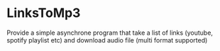 # LinksToMp3
Provide a simple asynchrone program that take a list of links (youtube, spotify playlist etc) and download audio file (multi format supported)
